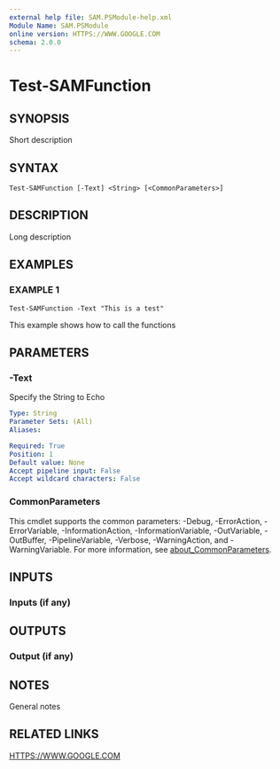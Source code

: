 ```yaml
---
external help file: SAM.PSModule-help.xml
Module Name: SAM.PSModule
online version: HTTPS://WWW.GOOGLE.COM
schema: 2.0.0
---
```


# Test-SAMFunction

## SYNOPSIS
Short description

## SYNTAX

```
Test-SAMFunction [-Text] <String> [<CommonParameters>]
```

## DESCRIPTION
Long description

## EXAMPLES

### EXAMPLE 1
```
Test-SAMFunction -Text "This is a test"
```

This example shows how to call the functions

## PARAMETERS

### -Text
Specify the String to Echo

```yaml
Type: String
Parameter Sets: (All)
Aliases:

Required: True
Position: 1
Default value: None
Accept pipeline input: False
Accept wildcard characters: False
```

### CommonParameters
This cmdlet supports the common parameters: -Debug, -ErrorAction, -ErrorVariable, -InformationAction, -InformationVariable, -OutVariable, -OutBuffer, -PipelineVariable, -Verbose, -WarningAction, and -WarningVariable. For more information, see [about_CommonParameters](http://go.microsoft.com/fwlink/?LinkID=113216).

## INPUTS

### Inputs (if any)
## OUTPUTS

### Output (if any)
## NOTES
General notes

## RELATED LINKS

[HTTPS://WWW.GOOGLE.COM](HTTPS://WWW.GOOGLE.COM)

